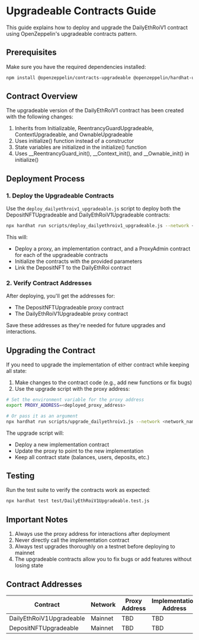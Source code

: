 # Upgradeable Contracts Guide

This guide explains how to deploy and upgrade the DailyEthRoiV1 contract using OpenZeppelin's upgradeable contracts pattern.

## Prerequisites

Make sure you have the required dependencies installed:

```bash
npm install @openzeppelin/contracts-upgradeable @openzeppelin/hardhat-upgrades
```

## Contract Overview

The upgradeable version of the DailyEthRoiV1 contract has been created with the following changes:

1. Inherits from Initializable, ReentrancyGuardUpgradeable, ContextUpgradeable, and OwnableUpgradeable
2. Uses initialize() function instead of a constructor
3. State variables are initialized in the initialize() function
4. Uses __ReentrancyGuard_init(), __Context_init(), and __Ownable_init() in initialize()

## Deployment Process

### 1. Deploy the Upgradeable Contracts

Use the `deploy_dailyethroiv1_upgradeable.js` script to deploy both the DepositNFTUpgradeable and DailyEthRoiV1Upgradeable contracts:

```bash
npx hardhat run scripts/deploy_dailyethroiv1_upgradeable.js --network <network_name>
```

This will:
- Deploy a proxy, an implementation contract, and a ProxyAdmin contract for each of the upgradeable contracts
- Initialize the contracts with the provided parameters
- Link the DepositNFT to the DailyEthRoi contract

### 2. Verify Contract Addresses

After deploying, you'll get the addresses for:
- The DepositNFTUpgradeable proxy contract
- The DailyEthRoiV1Upgradeable proxy contract

Save these addresses as they're needed for future upgrades and interactions.

## Upgrading the Contract

If you need to upgrade the implementation of either contract while keeping all state:

1. Make changes to the contract code (e.g., add new functions or fix bugs)
2. Use the upgrade script with the proxy address:

```bash
# Set the environment variable for the proxy address
export PROXY_ADDRESS=<deployed_proxy_address>

# Or pass it as an argument
npx hardhat run scripts/upgrade_dailyethroiv1.js --network <network_name> <proxy_address>
```

The upgrade script will:
- Deploy a new implementation contract
- Update the proxy to point to the new implementation
- Keep all contract state (balances, users, deposits, etc.)

## Testing

Run the test suite to verify the contracts work as expected:

```bash
npx hardhat test test/DailyEthRoiV1Upgradeable.test.js
```

## Important Notes

1. Always use the proxy address for interactions after deployment
2. Never directly call the implementation contract
3. Always test upgrades thoroughly on a testnet before deploying to mainnet
4. The upgradeable contracts allow you to fix bugs or add features without losing state

## Contract Addresses

| Contract | Network | Proxy Address | Implementation Address |
|----------|---------|---------------|------------------------|
| DailyEthRoiV1Upgradeable | Mainnet | TBD | TBD |
| DepositNFTUpgradeable | Mainnet | TBD | TBD |
